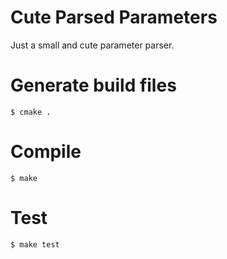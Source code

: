 # Cute Parsed Parameters

Just a small and cute parameter parser.

# Generate build files

    $ cmake .

# Compile

    $ make

# Test

    $ make test
